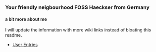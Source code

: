 ### Your friendly neigbourhood FOSS Haeckser from Germany 

#### a bit more about me
I will update the information with more wiki links instead of bloating this readme.
- [User Entries](https://wiki.archlinux.org/title/User:Vieta)

